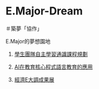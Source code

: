 # E.Major-Dream
＃築夢「協作」

E.Major的夢想園地  

1. [學生團隊自主學習通識課程規劃](https://github.com/tpemartin/E.Major-Dream/blob/master/%E5%AD%B8%E7%94%9F%E5%9C%98%E9%9A%8A%E8%87%AA%E4%B8%BB%E5%AD%B8%E7%BF%92%E8%AA%B2%E7%A8%8B%E8%A6%8F%E5%8A%83.md)

2. [AI在教育核心程式語言教育的應用](https://github.com/tpemartin/E.Major-Dream/blob/master/AI%E5%9C%A8%E6%95%99%E8%82%B2%E6%A0%B8%E5%BF%83%E7%A8%8B%E5%BC%8F%E8%AA%9E%E8%A8%80%E6%95%99%E8%82%B2%E7%9A%84%E6%87%89%E7%94%A8.md)

3. [經濟E大調成果展](https://github.com/tpemartin/E.Major-Dream/blob/master/%E7%B6%93%E6%BF%9FE%E5%A4%A7%E8%AA%BF%E6%88%90%E6%9E%9C%E5%B1%95.md)  